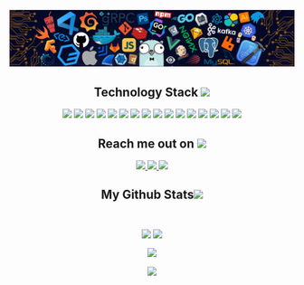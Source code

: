 <p align="center">
 
</p align="center">
<img src="https://github.com/Radenix/Radenix/blob/main/header_.png" />

<h2 align="center">Technology Stack <img src="https://github.com/ritik307/ritik307/blob/main/images/laptop.gif" width="50"></h2>

<p align="center">
 <img src="https://img.shields.io/badge/Python-00599C?style=flat-square&logo=python&logoColor=white"/>
 <img src="https://img.shields.io/badge/Flask-00599C?style=flat-square&logo=flask"/>
 <img src="https://img.shields.io/badge/Django-00599C?style=flat-square&logo=django"/>
<img src="https://img.shields.io/badge/-Java-E34A86?style=flat-square&logo=oracle"/>
<img src="https://img.shields.io/badge/-C++-00599C?style=flat-square&logo=c"/>
<img src="https://img.shields.io/badge/-HTML5-E34F26?style=flat-square&logo=html5&logoColor=white"/>
<img src="https://img.shields.io/badge/-CSS3-1572B6?style=flat-square&logo=css3"/>
<img src="https://img.shields.io/badge/-Bootstrap-563D7C?style=flat-square&logo=bootstrap"/>
<img src="https://img.shields.io/badge/-Mui-430098?style=flat-square&logo=mui"/>
<img src="https://img.shields.io/badge/-JavaScript-black?style=flat-square&logo=javascript"/>
<img src="https://img.shields.io/badge/-Nodejs-black?style=flat-square&logo=Node.js"/>
<img src="https://img.shields.io/badge/-React-black?style=flat-square&logo=react"/>
<img src="https://img.shields.io/badge/-MongoDB-black?style=flat-square&logo=mongodb"/>
<img src="https://img.shields.io/badge/-MySQL-black?style=flat-square&logo=mysql"/>
<img src="https://img.shields.io/badge/-Git-black?style=flat-square&logo=git"/>
<img src="https://img.shields.io/badge/-GitHub-black?style=flat-square&logo=github"/>
</p>

<h2 align="center">Reach me out on <img src="https://media0.giphy.com/media/jqNPzdTTxQfOgOqpO4/source.gif" width="50"></h2>

<p align="center">
<a href="https://www.instagram.com/whoisradenix">
  <img src="https://img.shields.io/badge/-whoisradenix-purple?style=flat-square&logo=instagram&logoColor=white&link=https://www.instagram.com/whoisradenix/"/>
</a>
<a href="mailto: nihadqasimov06@gmail.com">
 <img src="https://img.shields.io/badge/-nihadqasimov06-c14438?style=flat-square&logo=Gmail&logoColor=white&link=mailto:nihadqasimov06@gmail.com"/>
</a>
 <a href="https://twitter.com/Radenixx">
 <img src="https://img.shields.io/badge/-Radenixx-blue?style=flat-square&logo=twitter&logoColor=white&link=https://twitter.com/Radenixx"/>
</a>
</p>

<h2 align="center">
  My Github Stats<img src="https://media.giphy.com/media/VgCDAzcKvsR6OM0uWg/giphy.gif" width="50">
</h2>
 
<br>

<p align = "center">
  <img  src = "https://github-readme-stats.vercel.app/api?username=Radenix&show_icons=true&theme=radical&line_height=27">
  <img src = "https://github-readme-stats.vercel.app/api/top-langs/?username=Radenix&hide=html,css,java,shaderlab,kotlin,hlsl&theme=radical">
</p>

<p align = "center">
 <img  src="https://github-readme-streak-stats.herokuapp.com/?user=Radenix&show_icons=true&locale=en&layout=compact&theme=radical&line_height=0" />
</p> 

<p align = "center">
 <img src="https://activity-graph.herokuapp.com/graph?username=Radenix&theme=redical">
</p> 
